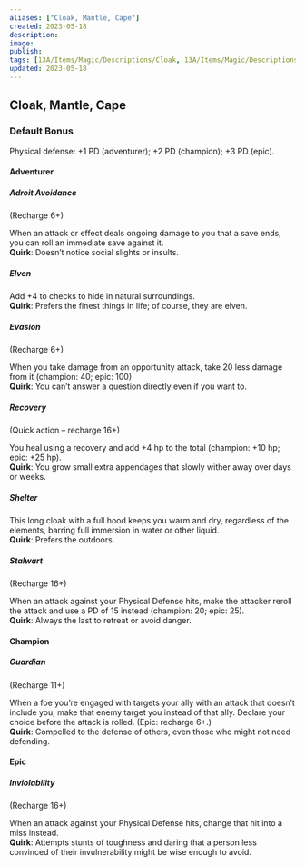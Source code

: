 ```yaml
---
aliases: ["Cloak, Mantle, Cape"]
created: 2023-05-18
description: 
image: 
publish: 
tags: [13A/Items/Magic/Descriptions/Cloak, 13A/Items/Magic/Descriptions/Mantle, 13A/Items/Magic/Descriptions/Cape]
updated: 2023-05-18
---
```


## Cloak, Mantle, Cape

### Default Bonus

Physical defense: +1 PD (adventurer); +2 PD (champion); +3 PD (epic).

#### Adventurer

##### Adroit Avoidance

(Recharge 6+)

When an attack or effect deals ongoing damage to you that a save ends, you can roll an immediate save against it.  
**Quirk**: Doesn’t notice social slights or insults.

##### Elven

Add +4 to checks to hide in natural surroundings.  
**Quirk**: Prefers the finest things in life; of course, they are elven.

##### Evasion

(Recharge 6+)

When you take damage from an opportunity attack, take 20 less damage from it (champion: 40; epic: 100)  
**Quirk**: You can’t answer a question directly even if you want to.

##### Recovery

(Quick action – recharge 16+)

You heal using a recovery and add +4 hp to the total (champion: +10 hp; epic: +25 hp).  
**Quirk**: You grow small extra appendages that slowly wither away over days or weeks.

##### Shelter

This long cloak with a full hood keeps you warm and dry, regardless of the elements, barring full immersion in water or other liquid.  
**Quirk**: Prefers the outdoors.

##### Stalwart

(Recharge 16+)

When an attack against your Physical Defense hits, make the attacker reroll the attack and use a PD of 15 instead (champion: 20; epic: 25).  
**Quirk**: Always the last to retreat or avoid danger.

#### Champion

##### Guardian

(Recharge 11+)

When a foe you’re engaged with targets your ally with an attack that doesn’t include you, make that enemy target you instead of that ally. Declare your choice before the attack is rolled. (Epic: recharge 6+.)  
**Quirk**: Compelled to the defense of others, even those who might not need defending.

#### Epic

##### Inviolability

(Recharge 16+)

When an attack against your Physical Defense hits, change that hit into a miss instead.  
**Quirk**: Attempts stunts of toughness and daring that a person less convinced of their invulnerability might be wise enough to avoid.